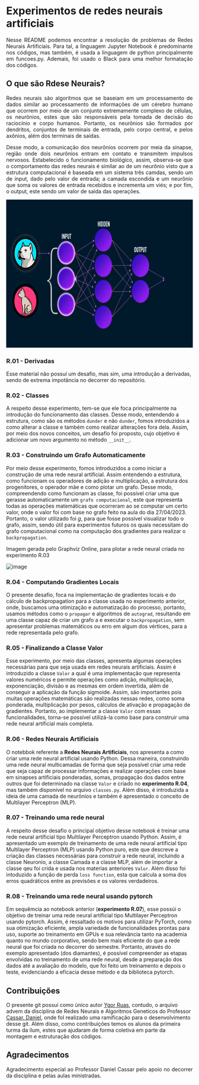 # Experimentos de redes neurais artificiais

<p align="justify"> Nesse README podemos encontrar a resolução de problemas de Redes Neurais Artificiais. Para tal, a linguagem Jupyter Notebook é predominante nos códigos, mas também, é usada a linguagem de python principalmente em funcoes.py. Ademais, foi usado o Black para uma melhor formatação dos códigos. </p>

## O que são Rdese Neurais?

<p align="justify">  Redes neurais são algoritmos que se baseiam em um processamento de dados similar ao processamento de informações de um cérebro humano que ocorrem por meio de um conjunto extremamente complexo de células, os neurônios, estes que são responsáveis pela tomada de decisão do raciocínio e corpo humanos. Portanto, os neurônios são formados por dendritos, conjuntos de terminais de entrada, pelo corpo central, e pelos axônios, além dos terminais de saídas. </p>
<p align="justify">  Desse modo, a comunicação dos neurônios ocorrem por meia da sinapse, região onde dois neurônios entram em contato e transmitem impulsos nervosos. Estabelecido o funcionamento biológico, assim, observa-se que o comportamento das redes neurais é similar ao de um neurônio visto que a estrutura computacional é baseada em um sistema três camdas, sendo um de input, dado pelo valor de entrada; a camada escondida e um neurônio que soma os valores de entrada recebidos e incrementa um viés; e por fim, o output, este sendo um valor de saída das operações. </p>

<center>
<img src='./Rededogcat.gif' style="width:900px;height:400px"/>
</center>

### R.01 - Derivadas

Esse material não possuí um desafio, mas sim, uma introdução a derivadas, sendo de extrema impotância no decorrer do repositório.

### R.02 - Classes

A respeito desse experimento, tem-se que ele foca principalmente na introdução do funcionamento das classes. Desse modo, entendendo a estrutura, como são os métodos `dunder` e não `dunder`, fomos introduzidos a como alterar a classe e também como realizar alterações fora dela. Assim, por meio dos novos conceitos, um desafio foi proposto, cujo objetivo é adicionar um novo argumento no método `__init__`.

### R.03 - Construindo um Grafo Automaticamente

Por meio desse experimento, fomos introduzidos a como iniciar a construção de uma rede neural artificial. Assim entendendo a estrutura, como funcionam os operadores de adição e multiplicação, a estrutura dos progenitores, o operador mãe e como plotar um grafo. Desse modo, compreendendo como funcionam as classe, foi possível criar uma que gerasse automaticamente um `grafo computacional`, este que representa todas as operações matemáticas que ocorreram ao se computar um certo valor, onde o valor foi com base no grafo feito na aula do dia 27/04/2023. Portanto, o valor utilizado foi $g$, para que fosse possível visualizar todo o grafo, assim, sendo útil para experimentos futuros os quais necessitam do grafo computacional como na computação dos gradientes  para realizar o `backpropagation`.

Imagem gerada pelo Graphviz Online, para plotar a rede neural criada no experimento R.03

![image](https://user-images.githubusercontent.com/106711102/236648255-cf1bd3c1-328a-4ae4-8a2d-22d59af40e8f.png)

### R.04 - Computando Gradientes Locais

O presente desafio, foca na implementação de gradientes locais e do cálculo de backpropagation para a classe usada no experimento anterior, onde, buscamos uma otimização e automatização do processo, portanto, usamos métodos como o `propagar` e algoritmos de `autograd`, resultando em uma classe capaz de criar um grafo a e executar o `backpropagation`, sem apresentar problemas matemáticos ou erro em algum dos vértices, para a rede representada pelo grafo.

### R.05 - Finalizando a Classe Valor

Esse experimento, por meio das classes, apresenta algumas operações necessárias para que seja usada em redes neurais artificiais. Assim é introduzido a classe `Valor`  a qual é uma implementação que representa valores numéricos e permite operações como adição, multiplicação, exponenciação, divisão e as mesmas em ordem invertida, além de conseguir a aplicação da função sigmoide. Assim, são importantes pois muitas operações matemáticas são realizadas nessas redes, como soma ponderada, multiplicação por pesos, cálculos de ativação e propagação de gradientes. Portanto, ao implementar a classe `Valor` com essas funcionalidades, torna-se possível utilizá-la como base para construir uma rede neural artificial mais completa.

### R.06 - Redes Neurais Artificiais

O notebbok referente a **Redes Neurais Artificiais**, nos apresenta a como criar uma rede neural artificial usando Python. Dessa maneira, construindo uma rede neural multicamadas de forma que seja possível criar uma rede que seja capaz de processar informações e realizar operações com base em sinapses artificiais ponderadas, somas, propagação dos dados entre outros que foi determinado na classe `Valor` e criado no **experimento R.04**, mas também disponível no arquivo `classes.py`. Além disso, é introduzida a ideia de uma camada de neurônios e também é apresentado o conceito de Multilayer Perceptron (MLP).

### R.07 - Treinando uma rede neural

A respeito desse desafio o principal objetivo desse notebook é treinar uma rede neural artificial tipo Multilayer Perceptron usando Python. Assim, é apresentado um exemplo de treinamento de uma rede neural artificial tipo Multilayer Perceptron (MLP) usando Python puro, este que descreve a criação das classes necessárias para construir a rede neural, incluindo a classe Neuronio, a classe Camada e a classe MLP, além de importar a classe qeu foi crida e usada nos materias anteriores `Valor`. Além disso foi intoduzido a função de perda `loss function`, esta que calcula a soma dos erros quadráticos entre as previsões e os valores verdadeiros.

### R.08 - Treinando uma rede neural usando pytorch

Em sequêmcia ao notebook anterior (**experimento R.07**), esse possúi o objetivo de treinar uma rede neural artificial tipo Multilayer Perceptron usando pytorch. Assim, é ressaltado os motivos para utilizar PyTorch, como sua otimização eficiente, ampla variedade de funcionalidades prontas para uso, suporte ao treinamento em GPUs e sua relevância tanto na academia quanto no mundo corporativo, sendo bem mais eficiente do que a rede neural que foi criada no decorrer do semestre. Portanto, através do exemplo apresentado (dos diamantes), é possível compreender as etapas envolvidas no treinamento de uma rede neural, desde a preparação dos dados até a avaliação do modelo, que foi feito um treinamento e depois o teste, evidenciando a eficacia desse método e da biblioteca pytorch.

## Contribuições

O presente git possuí como único autor [Ygor Ruas](https://github.com/YgorRuas/Redes_Neuro_Anais/tree/main), contudo, o arquivo advem da disciplina de Redes Neurais e Algoritmos Geneticos do Professor [Cassar. Daniel](https://github.com/drcassar/template_rnag), onde foI realizado uma ramificação para o desenvolvimento desse git. Além disso, como contribuições temos os alunos da primeira turma da ilum, estes que ajudaram de forma coletiva em parte da montagem e estruturação dos códigos.

## Agradecimentos

<p align="justify"> Agradecimento especial ao Professor Daniel Cassar pelo apoio no decorrer da disciplina e pelas aulas ministradas. </p>
